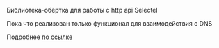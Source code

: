 Библиотека-обёртка для работы с http api Selectel

Пока что реализован только функционал для взаимодействия с DNS

Подробнее [по ссылке](https://developers.selectel.ru/docs/cloud-services/dns_api/)